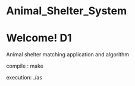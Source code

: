 # Animal_Shelter_System
# Welcome! D1
Animal shelter matching application and algorithm

compile :
  make

execution:
  ./as
